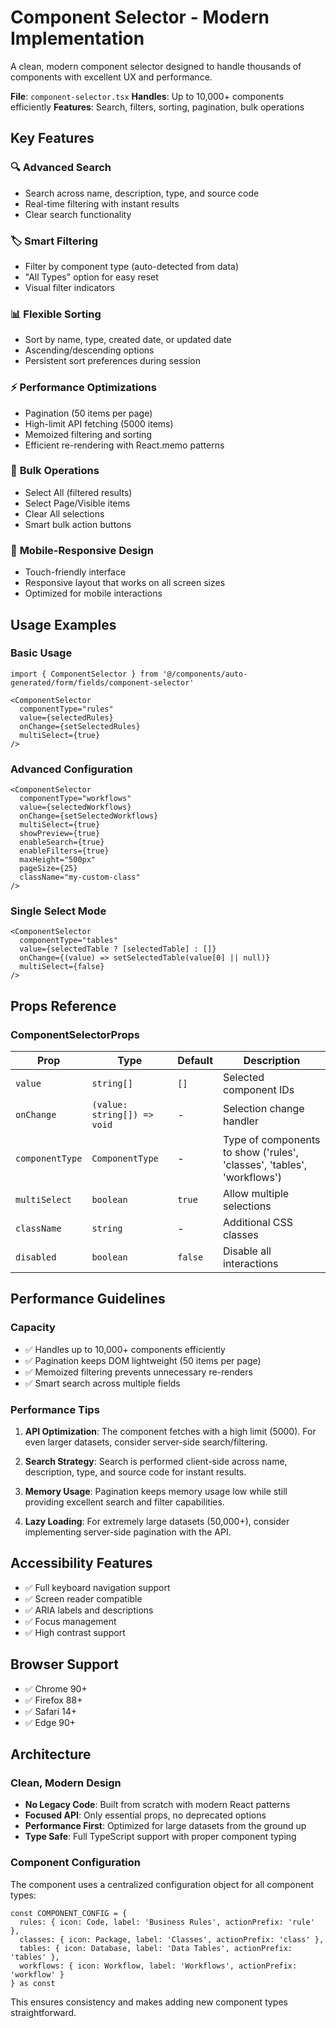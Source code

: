 # Component Selector - Modern Implementation

A clean, modern component selector designed to handle thousands of components with excellent UX and performance.

**File**: `component-selector.tsx`
**Handles**: Up to 10,000+ components efficiently
**Features**: Search, filters, sorting, pagination, bulk operations

## Key Features

### 🔍 **Advanced Search**
- Search across name, description, type, and source code
- Real-time filtering with instant results
- Clear search functionality

### 🏷️ **Smart Filtering**
- Filter by component type (auto-detected from data)
- "All Types" option for easy reset
- Visual filter indicators

### 📊 **Flexible Sorting**
- Sort by name, type, created date, or updated date
- Ascending/descending options
- Persistent sort preferences during session

### ⚡ **Performance Optimizations**
- Pagination (50 items per page)
- High-limit API fetching (5000 items)
- Memoized filtering and sorting
- Efficient re-rendering with React.memo patterns

### 🎯 **Bulk Operations**
- Select All (filtered results)
- Select Page/Visible items
- Clear All selections
- Smart bulk action buttons

### 📱 **Mobile-Responsive Design**
- Touch-friendly interface
- Responsive layout that works on all screen sizes
- Optimized for mobile interactions

## Usage Examples

### Basic Usage
```tsx
import { ComponentSelector } from '@/components/auto-generated/form/fields/component-selector'

<ComponentSelector
  componentType="rules"
  value={selectedRules}
  onChange={setSelectedRules}
  multiSelect={true}
/>
```

### Advanced Configuration
```tsx
<ComponentSelector
  componentType="workflows"
  value={selectedWorkflows}
  onChange={setSelectedWorkflows}
  multiSelect={true}
  showPreview={true}
  enableSearch={true}
  enableFilters={true}
  maxHeight="500px"
  pageSize={25}
  className="my-custom-class"
/>
```

### Single Select Mode
```tsx
<ComponentSelector
  componentType="tables"
  value={selectedTable ? [selectedTable] : []}
  onChange={(value) => setSelectedTable(value[0] || null)}
  multiSelect={false}
/>
```

## Props Reference

### ComponentSelectorProps
| Prop | Type | Default | Description |
|------|------|---------|-------------|
| `value` | `string[]` | `[]` | Selected component IDs |
| `onChange` | `(value: string[]) => void` | - | Selection change handler |
| `componentType` | `ComponentType` | - | Type of components to show ('rules', 'classes', 'tables', 'workflows') |
| `multiSelect` | `boolean` | `true` | Allow multiple selections |
| `className` | `string` | - | Additional CSS classes |
| `disabled` | `boolean` | `false` | Disable all interactions |

## Performance Guidelines

### Capacity
- ✅ Handles up to 10,000+ components efficiently
- ✅ Pagination keeps DOM lightweight (50 items per page)
- ✅ Memoized filtering prevents unnecessary re-renders
- ✅ Smart search across multiple fields

### Performance Tips

1. **API Optimization**: The component fetches with a high limit (5000). For even larger datasets, consider server-side search/filtering.

2. **Search Strategy**: Search is performed client-side across name, description, type, and source code for instant results.

3. **Memory Usage**: Pagination keeps memory usage low while still providing excellent search and filter capabilities.

4. **Lazy Loading**: For extremely large datasets (50,000+), consider implementing server-side pagination with the API.

## Accessibility Features

- ✅ Full keyboard navigation support
- ✅ Screen reader compatible
- ✅ ARIA labels and descriptions
- ✅ Focus management
- ✅ High contrast support

## Browser Support

- ✅ Chrome 90+
- ✅ Firefox 88+
- ✅ Safari 14+
- ✅ Edge 90+

## Architecture

### Clean, Modern Design
- **No Legacy Code**: Built from scratch with modern React patterns
- **Focused API**: Only essential props, no deprecated options
- **Performance First**: Optimized for large datasets from the ground up
- **Type Safe**: Full TypeScript support with proper component typing

### Component Configuration
The component uses a centralized configuration object for all component types:

```tsx
const COMPONENT_CONFIG = {
  rules: { icon: Code, label: 'Business Rules', actionPrefix: 'rule' },
  classes: { icon: Package, label: 'Classes', actionPrefix: 'class' },
  tables: { icon: Database, label: 'Data Tables', actionPrefix: 'tables' },
  workflows: { icon: Workflow, label: 'Workflows', actionPrefix: 'workflow' }
} as const
```

This ensures consistency and makes adding new component types straightforward.
